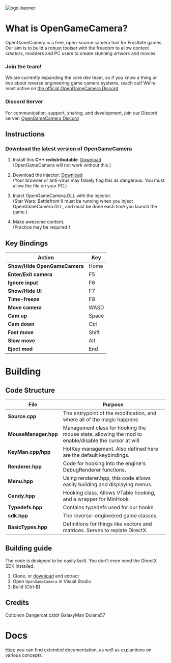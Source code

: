 ![ogc-banner](https://i.ibb.co/7V88sv6/banner.png)

# What is OpenGameCamera?

OpenGameCamera is a free, open-source camera tool for Frostbite games. Our aim is to build a robust toolset with the freedom to allow content creators, modders and PC users to create stunning artwork and movies.

### Join the team!

We are currently expanding the core dev team, so if you know a thing or two about reverse engineering game camera systems, reach out! We're most active on [the official OpenGameCamera Discord](https://discord.gg/HZ676Ff)

### Discord Server

For communication, support, sharing, and development, join our Discord server: [OpenGameCamera Discord](https://discord.gg/HZ676Ff)

## Instructions

### [Download the latest version of OpenGameCamera](https://github.com/coltonon/OpenGameCamera/releases)

1. Install this **C++ redistributable**: [Download](https://aka.ms/vs/16/release/vc_redist.x64.exe)  
(OpenGameCamera will not work without this.)

2. Download the injector: [Download](https://cdn.discordapp.com/attachments/548738758053330944/640624916323893297/Injector.exe)  
(Your browser or anti-virus may falsely flag this as dangerous. You must allow the file on your PC.)

3. Inject OpenGameCamera.DLL with the injector.  
(Star Wars: Battlefront II must be running when you inject OpenGameCamera.DLL, and must be done each time you launch the game.)

4. Make awesome content.  
(Practice may be required!)

## Key Bindings

| Action | Key |
| --- | --- |
| **Show/Hide OpenGameCamera** | Home |
| **Enter/Exit camera** | F5 |
| **Ignore input** | F6 |
| **Show/Hide UI** | F7 |
| **Time-freeze** | F8 |
| **Move camera** | WASD |
| **Cam up** | Space |
| **Cam down** | Ctrl |
| **Fast move** | Shift |
| **Slow move** | Alt |
| **Eject mod** | End |

# Building

## Code Structure

| File | Purpose |
| --- | --- |
| **Source.cpp** | The entrypoint of the modification, and where all of the magic happens |
| **MouseManager.hpp** | Management class for hooking the mouse state, allowing the mod to enable/disable the cursor at will |
| **KeyMan.cpp/hpp** | HotKey management.  Also defined here are the default keybindings. |
| **Renderer.hpp** | Code for hooking into the engine's DebugRenderer functions. |
| **Menu.hpp** | Using renderer.hpp, this code allows easily building and displaying menus. |
| **Candy.hpp** | Hooking class.  Allows VTable hooking, and a wrapper for MinHook. |
| **Typedefs.hpp** | Contains typedefs used for our hooks. |
| **sdk.hpp** | The reverse-engineered game classes. |
| **BasicTypes.hpp** | Definitions for things like vectors and matrices.  Serves to replate DirectX. |

## Building guide

The code is designed to be easily built.  You don't even need the DirectX SDK installed.

1. Clone, or [download](https://github.com/coltonon/OpenGameCamera/archive/master.zip) and extract
2. Open `OpenGameCamera` in Visual Studio
3. Build (Ctrl-B)

## Credits

Coltonon
Dangercat
cstdr
GalaxyMan
Dulana57


# Docs

[Here](https://github.com/coltonon/OpenGameCamera/tree/master/Docs) you can find extended documentation, as well as explantions on various concepts.
